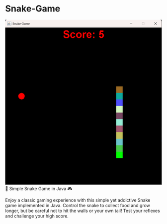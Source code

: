 # Snake-Game
![Alt text](https://github.com/samara6855/Snake-Game/blob/main/Snake%20Game%20-%20Screenshot.png)
🐍 Simple Snake Game in Java 🎮  

Enjoy a classic gaming experience with this simple yet addictive Snake game implemented in Java. Control the snake to collect food and grow longer, but be careful not to hit the walls or your own tail! Test your reflexes and challenge your high score.
